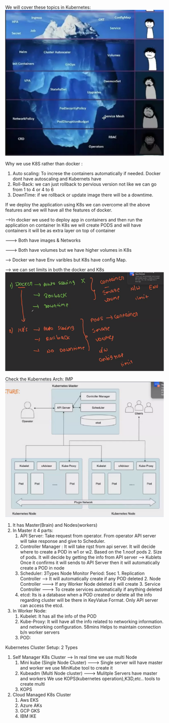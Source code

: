 We will cover these topics in Kubernetes:
![alt text](image-1.png)

Why we use K8S rather than docker :
1. Auto scaling: To increse the containers automatically if needed.
 Docker dont have autoscaling and Kubernets have 
2. Roll-Back: we can just rollback to pervious version not like we can go from 1 to 4 or 4 to 6
3. DownTime: if we rollback or update image there will be a downtime.

If we deploy the application using K8s we can overcome all the above features and we will have all the features of docker.

-->In docker we used to deploy app in containers and then run the application on container 
In K8s we will create PODS and will have containers it will be as extra layer on top of container

---> Both have images & Networks

---> Both have volumes but we have higher volumes in K8s

--> Docker we have Env varibles but K8s have config Map.

--> we can set limits in both the docker and K8s
![alt text]({22858A8C-3486-4880-BA0F-B5693D057232}.png)


Check the Kubernetes Arch: IMP
![alt text](image.png)
1. It has Master(Brain) and Nodes(workers)
2. In Master it 4 parts:   
    1. API Server: Take request from operator. From operator API server will take response and give to Scheduler.
    2. Controller Manager : It will take rqst from api server. It will decide where to create a POD in w1 or w2. Based on the 1.noof pods 2. Size of pods.
        It will decide by getting the info from API server --> Kublets 
        Once it confirms it will sends to API Server then it will automatically create a POD in node
    3. Scheduler: 3Types Node Monitor Period: 5sec 
             1. Replication Controller --> It will automatically create if any POD deleted
             2. Node Controller ---> If any Worker Node deleted it will create
             3. Service Controller ---> To create services automatically if anything deleted
    4. etcd: Its is a database when a POD created or delete all the info regarding cluster will be there in KeyValue Format. Only API server can access the etcd. 
3.  In Worker Node: 
    1. Kubelet: It has all the info of the POD 
    2. Kube-Proxy: It will have all the info related to networking information.
    and networking configuration. 58mins
    Helps to maintain connection b/n worker servers
    3. POD: 

Kubernetes Cluster Setup: 2 Types
1. Self Manager K8s Cluster
    --> In real time we use multi Node 
    1. Mini kube (Single Node Cluster) 
    ---> Single server will have master and worker
         we use MiniKube tool to create it
    2. Kubeadm (Multi Node cluster)
    ---> Mulitple Servers have master and workers 
         We use KOPS(kubernetes operation),K3D,etc.. tools to create multi
    3. KOPS 
2. Cloud Managed K8s Cluster
    1. Aws EKS
    2. Azure AKs
    3. GCP GKS
    4. IBM IKE



